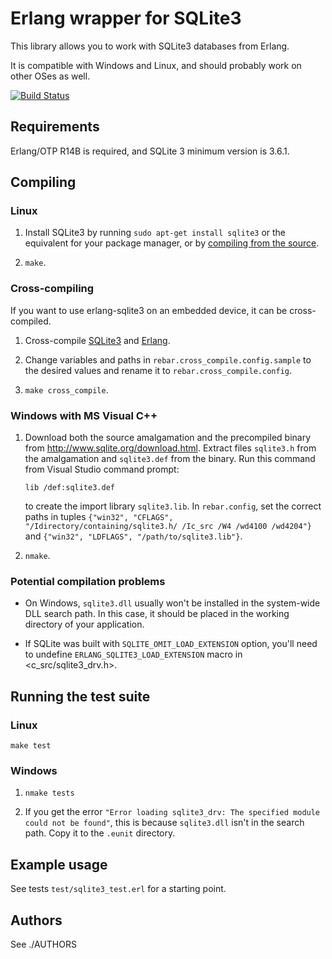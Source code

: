 # Erlang wrapper for SQLite3

This library allows you to work with SQLite3 databases from Erlang.

It is compatible with Windows and Linux, and should probably work on other OSes as well.

[![Build Status](https://travis-ci.org/alexeyr/erlang-sqlite3.svg?branch=R14B)](https://travis-ci.org/alexeyr/erlang-sqlite3)

## Requirements

Erlang/OTP R14B is required, and SQLite 3 minimum version is 3.6.1.

## Compiling

### Linux

1. Install SQLite3 by running `sudo apt-get install sqlite3` or the equivalent for your package manager, or by [compiling from the source](http://source.online.free.fr/Linux_HowToCompileSQLite.html).

2. `make`.

### Cross-compiling

If you want to use erlang-sqlite3 on an embedded device, it can be cross-compiled.

1. Cross-compile [SQLite3](http://www.sqlite.org/cvstrac/wiki?p=HowToCompile) and [Erlang](http://www.erlang.org/doc/installation_guide/INSTALL-CROSS.html).

2. Change variables and paths in `rebar.cross_compile.config.sample` to the desired values and rename it to `rebar.cross_compile.config`.

3. `make cross_compile`.

### Windows with MS Visual C++

1. Download both the source amalgamation and the precompiled binary from http://www.sqlite.org/download.html. Extract files `sqlite3.h` from the amalgamation and `sqlite3.def` from the binary. Run this command from Visual Studio command prompt:

       lib /def:sqlite3.def

   to create the import library `sqlite3.lib`. In `rebar.config`, set the correct paths in tuples `{"win32", "CFLAGS", "/Idirectory/containing/sqlite3.h/ /Ic_src /W4 /wd4100 /wd4204"}` and `{"win32", "LDFLAGS", "/path/to/sqlite3.lib"}`.

2. `nmake`.

### Potential compilation problems

* On Windows, `sqlite3.dll` usually won't be installed in the system-wide DLL search path. In this case, it should be placed in the working directory of your application.

* If SQLite was built with `SQLITE_OMIT_LOAD_EXTENSION` option, you'll need to undefine `ERLANG_SQLITE3_LOAD_EXTENSION` macro in <c_src/sqlite3_drv.h>.

## Running the test suite

### Linux

`make test`

### Windows

1. `nmake tests`

2. If you get the error `"Error loading sqlite3_drv: The specified module could not be found"`, this is because `sqlite3.dll` isn't in the search path. Copy it to the `.eunit` directory.

## Example usage

See tests `test/sqlite3_test.erl` for a starting point.

## Authors

See ./AUTHORS
